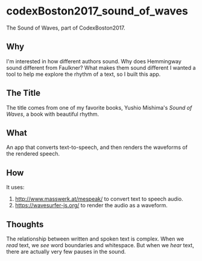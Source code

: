 # codexBoston2017_sound_of_waves
The Sound of Waves, part of CodexBoston2017. 

## Why
I'm interested in how different authors sound. Why does Hemmingway sound different from Faulkner? What makes them sound different I wanted a tool to help me explore the rhythm of a text, so I built this app.

## The Title
The title comes from one of my favorite books, Yushio Mishima's <i>Sound of Waves</i>, a book with beautiful rhythm.

## What
An app that converts text-to-speech, and then renders the waveforms of the rendered speech.

## How
It uses:
1. http://www.masswerk.at/mespeak/ to convert text to speech audio.
2. https://wavesurfer-js.org/ to render the audio as a waveform.

## Thoughts
The relationship between written and spoken text is complex. When we *read* text, we *see* word boundaries and whitespace. But when we *hear* text, there are actually very few pauses in the sound.

